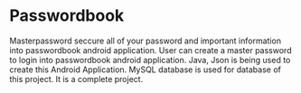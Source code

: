 # Passwordbook
Masterpassword seccure all of your password and important information into passwordbook android application.
User can create a master password to login into passwordbook android application.
Java, Json is being used to create this Android Application. 
MySQL database is used for database of this project. 
It is a complete project. 
